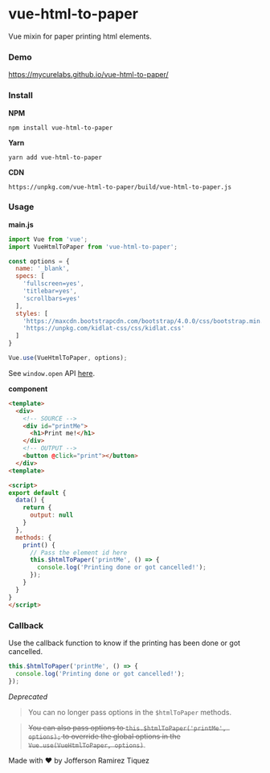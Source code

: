 # vue-html-to-paper
Vue mixin for paper printing html elements.

### Demo

https://mycurelabs.github.io/vue-html-to-paper/

### Install

**NPM**
```
npm install vue-html-to-paper
```
**Yarn**
```
yarn add vue-html-to-paper
```
**CDN**
```
https://unpkg.com/vue-html-to-paper/build/vue-html-to-paper.js
```

### Usage

**main.js**

```javascript
import Vue from 'vue';
import VueHtmlToPaper from 'vue-html-to-paper';

const options = {
  name: '_blank',
  specs: [
    'fullscreen=yes',
    'titlebar=yes',
    'scrollbars=yes'
  ],
  styles: [
    'https://maxcdn.bootstrapcdn.com/bootstrap/4.0.0/css/bootstrap.min.css',
    'https://unpkg.com/kidlat-css/css/kidlat.css'
  ]
}

Vue.use(VueHtmlToPaper, options);
```

See `window.open` API [here](https://www.w3schools.com/Jsref/met_win_open.asp).

**component**

```html
<template>
  <div>
    <!-- SOURCE -->
    <div id="printMe">
      <h1>Print me!</h1>
    </div>
    <!-- OUTPUT -->
    <button @click="print"></button>
  </div>
<template>

<script>
export default {
  data() {
    return {
      output: null
    }
  },
  methods: {
    print() {
      // Pass the element id here
      this.$htmlToPaper('printMe', () => {
        console.log('Printing done or got cancelled!');
      });
    }
  }
}
</script>
```

### Callback

Use the callback function to know if the printing has been done or got cancelled.

```js
this.$htmlToPaper('printMe', () => {
  console.log('Printing done or got cancelled!');
});
```

*Deprecated*

> You can no longer pass options in the `$htmlToPaper` methods.

> ~~You can also pass options to `this.$htmlToPaper('printMe', options);` to override the global options in the `Vue.use(VueHtmlToPaper, options)`~~.

Made with ❤️ by Jofferson Ramirez Tiquez
